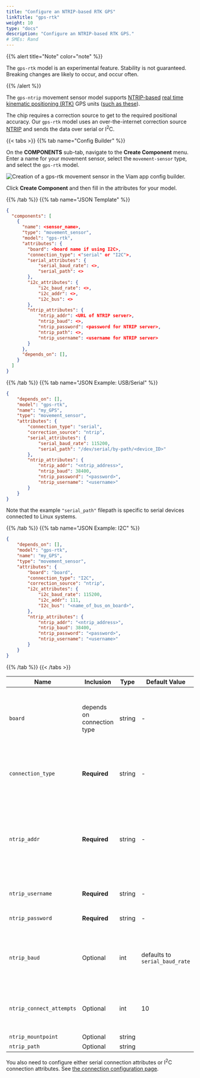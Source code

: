 ```yaml
---
title: "Configure an NTRIP-based RTK GPS"
linkTitle: "gps-rtk"
weight: 10
type: "docs"
description: "Configure an NTRIP-based RTK GPS."
# SMEs: Rand
---
```


{{% alert title="Note" color="note" %}}

The `gps-rtk` model is an experimental feature.
Stability is not guaranteed.
Breaking changes are likely to occur, and occur often.

{{% /alert %}}

The `gps-ntrip` movement sensor model supports [NTRIP-based](https://en.wikipedia.org/wiki/Networked_Transport_of_RTCM_via_Internet_Protocol) [real time kinematic positioning (RTK)](https://en.wikipedia.org/wiki/Real-time_kinematic_positioning) GPS units ([such as these](https://www.sparkfun.com/rtk)).

The chip requires a correction source to get to the required positional accuracy.
Our `gps-rtk` model uses an over-the-internet correction source [NTRIP](https://en.wikipedia.org/wiki/Networked_Transport_of_RTCM_via_Internet_Protocol) and sends the data over serial or I<sup>2</sup>C.

{{< tabs >}}
{{% tab name="Config Builder" %}}

On the **COMPONENTS** sub-tab, navigate to the **Create Component** menu.
Enter a name for your movement sensor, select the `movement-sensor` type, and select the `gps-rtk` model.

![Creation of a `gps-rtk` movement sensor in the Viam app config builder.](../../img/gps-rtk-builder.png)

Click **Create Component** and then fill in the attributes for your model.

{{% /tab %}}
{{% tab name="JSON Template" %}}

```json {class="line-numbers linkable-line-numbers"}
{
  "components": [
    {
      "name": <sensor_name>,
      "type": "movement_sensor",
      "model": "gps-rtk",
      "attributes": {
        "board": <board name if using I2C>,
        "connection_type": <"serial" or "I2C">,
        "serial_attributes": {
            "serial_baud_rate": <>,
            "serial_path": <>
        },
        "i2c_attributes": {
            "i2c_baud_rate": <>,
            "i2c_addr": <>,
            "i2c_bus": <>
        },
        "ntrip_attributes": {
            "ntrip_addr": <URL of NTRIP server>,
            "ntrip_baud": <>,
            "ntrip_password": <password for NTRIP server>,
            "ntrip_path": <>,
            "ntrip_username": <username for NTRIP server>
        }
      },
      "depends_on": [],
    }
  ]
}
```

{{% /tab %}}
{{% tab name="JSON Example: USB/Serial" %}}

```json {class="line-numbers linkable-line-numbers"}
{
    "depends_on": [],
    "model": "gps-rtk",
    "name": "my_GPS",
    "type": "movement_sensor",
    "attributes": {
        "connection_type": "serial",
        "correction_source": "ntrip",
        "serial_attributes": {
            "serial_baud_rate": 115200,
            "serial_path": "/dev/serial/by-path/<device_ID>"
        },
        "ntrip_attributes": {
            "ntrip_addr": "<ntrip_address>",
            "ntrip_baud": 38400,
            "ntrip_password": "<password>",
            "ntrip_username": "<username>"
        }
    }
}
```

Note that the example `"serial_path"` filepath is specific to serial devices connected to Linux systems.

{{% /tab %}}
{{% tab name="JSON Example: I2C" %}}

```json {class="line-numbers linkable-line-numbers"}
{
    "depends_on": [],
    "model": "gps-rtk",
    "name": "my_GPS",
    "type": "movement_sensor",
    "attributes": {
        "board": "board",
        "connection_type": "I2C",
        "correction_source": "ntrip",
        "i2c_attributes": {
            "i2c_baud_rate": 115200,
            "i2c_addr": 111,
            "I2c_bus": "<name_of_bus_on_board>",
        },
        "ntrip_attributes": {
            "ntrip_addr": "<ntrip_address>",
            "ntrip_baud": 38400,
            "ntrip_password": "<password>",
            "ntrip_username": "<username>"
        }
    }
}
```

{{% /tab %}}
{{< /tabs >}}

Name | Inclusion | Type | Default Value | Description
---- | --------- | ---- | ------------- | ----------
`board` | depends on connection type | string | - | Required for NMEA over I<sup>2</sup>C; the board connected to the chip. Not required for serial communication.
`connection_type` | **Required** | string | - | `"I2C"` or `"serial"`, respectively. See [connection configuration info](../connection/).
`ntrip_addr` | **Required** | string | - | The URL of the NTRIP server from which you get correction data. Connects to a base station (maintained by a third party) for RTK corrections
`ntrip_username` | **Required** | string | - | Username for the NTRIP server
`ntrip_password` | **Required** | string | - | Password for the NTRIP server
`ntrip_baud` | Optional | int | defaults to `serial_baud_rate`  | Only necessary if you want NTRIP baud rate to be different from serial baud rate.
`ntrip_connect_attempts` | Optional | int | 10 | How many times to attempt connection before timing out
`ntrip_mountpoint` | Optional | string | |
`ntrip_path` | Optional | string | |

You also need to configure either serial connection attributes or I<sup>2</sup>C connection attributes.
See [the connection configuration page](../connection/).
